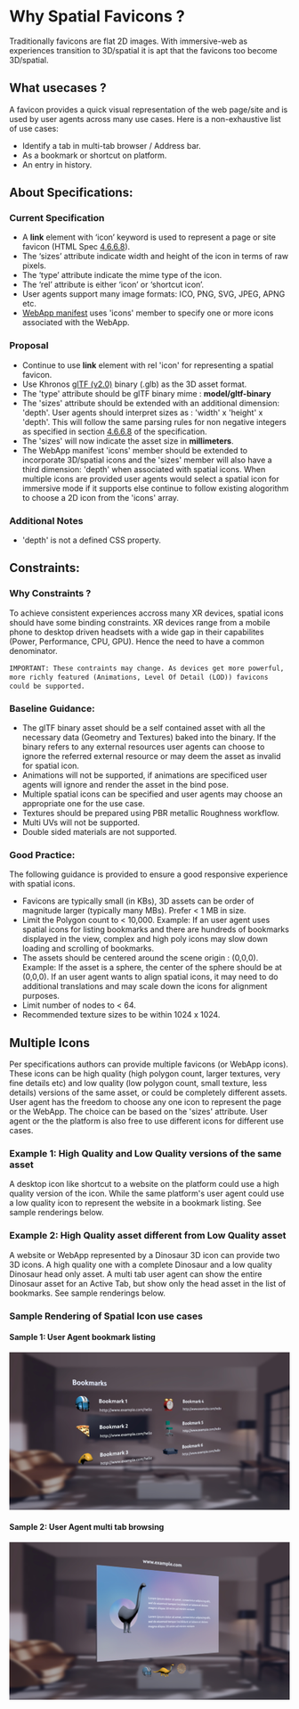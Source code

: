 
# Why Spatial Favicons ?

Traditionally favicons are flat 2D images. With immersive-web as experiences transition to 3D/spatial it is apt that the favicons too become 3D/spatial.

## What usecases ?

A favicon provides a quick visual representation of the web page/site and is used by user agents across many use cases. Here is a non-exhaustive list of use cases:

- Identify a tab in multi-tab browser / Address bar.
- As a bookmark or shortcut on platform.
- An entry in history.

## About Specifications:

### Current Specification

* A __link__ element with ‘icon’ keyword is used to represent a page or site favicon (HTML Spec [4.6.6.8](https://html.spec.whatwg.org/multipage/links.html#rel-icon)).
* The ‘sizes’ attribute indicate width and height of the icon in terms of raw pixels.
* The ‘type’ attribute indicate the mime type of the icon.
* The ‘rel’ attribute is either ‘icon’ or ‘shortcut icon’.
* User agents support many image formats: ICO, PNG, SVG, JPEG, APNG etc.
* [WebApp manifest](https://www.w3.org/TR/appmanifest/#icons-member) uses 'icons' member to specify one or more icons associated with the WebApp.

### Proposal

* Continue to use __link__ element with rel 'icon' for representing a spatial favicon.
* Use Khronos [glTF (v2.0)](https://github.com/KhronosGroup/glTF/blob/master/specification/2.0/README.md) binary (.glb) as the 3D asset format.
* The 'type' attribute should be glTF binary mime : **model/gltf-binary**
* The 'sizes' attribute should be extended with an additional dimension: 'depth'. User agents should interpret sizes as : 'width' x 'height' x 'depth'. This will follow the same parsing rules for non negative integers as specified in section [4.6.6.8](https://html.spec.whatwg.org/multipage/links.html#rel-icon) of the specification.
* The 'sizes' will now indicate the asset size in **millimeters**.
* The WebApp manifest 'icons' member should be extended to incorporate 3D/spatial icons and the 'sizes' member will also have a third dimension: 'depth' when associated with spatial icons. When multiple icons are provided user agents would select a spatial icon for immersive mode if it supports else continue to follow existing alogorithm to choose a 2D icon from the 'icons' array.


### Additional Notes

* 'depth' is not a defined CSS property.

## Constraints:

### Why Constraints ?

To achieve consistent experiences accross many XR devices, spatial icons should have some binding constraints. XR devices range from a mobile phone to desktop driven headsets with a wide gap in their capabilites (Power, Performance, CPU, GPU). Hence the need to have a common denominator.

```
IMPORTANT: These contraints may change. As devices get more powerful,
more richly featured (Animations, Level Of Detail (LOD)) favicons could be supported.
```

### Baseline Guidance:

* The glTF binary asset should be a self contained asset with all the necessary data (Geometry and Textures) baked into the binary. If the binary refers to any external resources user agents can choose to ignore the referred external resource or may deem the asset as invalid for spatial icon.
* Animations will not be supported, if animations are specificed user agents will ignore and render the asset in the bind pose.
* Multiple spatial icons can be specified and user agents may choose an appropriate one for the use case.
* Textures should be prepared using PBR metallic Roughness workflow.
* Multi UVs will not be supported.
* Double sided materials are not supported.

### Good Practice:

The following guidance is provided to ensure a good responsive experience with spatial icons.

* Favicons are typically small (in KBs), 3D assets can be order of magnitude larger (typically many MBs). Prefer < 1 MB in size.
* Limit the Polygon count to < 10,000. Example: If an user agent uses spatial icons for listing bookmarks and there are hundreds of bookmarks displayed in the view, complex and high poly icons may slow down loading and scrolling of bookmarks.
* The assets should be centered around the scene origin : (0,0,0). Example: If the asset is a sphere, the center of the sphere should be at (0,0,0). If an user agent wants to align spatial icons, it may need to do additional translations and may scale down the icons for alignment purposes.
* Limit number of nodes to < 64.
* Recommended texture sizes to be within 1024 x 1024.

## Multiple Icons

Per specifications authors can provide multiple favicons (or WebApp icons). These icons can be high quality (high polygon count, larger textures, very fine details etc) and low quality (low polygon count, small texture, less details) versions of the same asset, or could be completely different assets. User agent has the freedom to choose any one icon to represent the page or the WebApp. The choice can be based on the 'sizes' attribute. User agent or the the platform is also free to use different icons for different use cases.

### Example 1: High Quality and Low Quality versions of the same asset

A desktop icon like shortcut to a website on the platform could use a high quality version of the icon. While the same platform's user agent could use a low quality icon to represent the website in a bookmark listing. See sample renderings below.

### Example 2: High Quality asset different from Low Quality asset

A website or WebApp represented by a Dinosaur 3D icon can provide two 3D icons. A high quality one with a complete Dinosaur and a low quality Dinosaur head only asset. A multi tab user agent can show the entire Dinosaur asset for an Active Tab, but show only the head asset in the list of bookmarks. See sample renderings below.

### Sample Rendering of Spatial Icon use cases

#### Sample 1: User Agent bookmark listing

![alt text](bookmarks.png "Bookmarks")

#### Sample 2: User Agent multi tab browsing

![alt text](multi-tab.png "Multi tabs")








